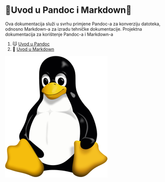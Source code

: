 # 🎃Uvod u Pandoc i Markdown🎃
Ova dokumentacija služi u svrhu primjene Pandoc-a za konverziju datoteka, odnosno Markdown-a za izradu tehničke dokumentacije. Projektna dokumentacija za korištenje Pandoc-a i Markdown-a

1. 😽 [Uvod u Pandoc](docs/02-pandoc-primjeri-konverzije.md)
2. 🤖 [Uvod u Markdown](docs/01-markdown-primjeri.md)

![Tux](Tux.svg.png)
